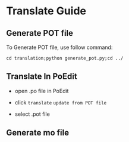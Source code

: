 # Translate Guide

## Generate POT file

To Generate POT file, use follow command:

```
cd translation;python generate_pot.py;cd ../
```

## Translate In PoEdit

- open .po file in PoEdit

- click `translate` `update from POT file`

- select .pot file

## Generate mo file

